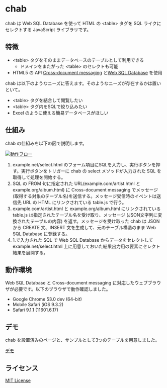 # chab

chab は Web SQL Database を使って HTML の &lt;table&gt; タグを SQL ライクにセレクトする JavaScript ライブラリです。

## 特徴

- &lt;table&gt; タグをそのままデータベースのテーブルとして利用できる
  - ドメインをまたがった &lt;table&gt; のセレクトも可能
- HTML5 の API [Cross-document messaging](https://html.spec.whatwg.org/multipage/comms.html#web-messaging/) と[Web SQL Database](http://dev.w3.org/html5/webdatabase/) を使用

chab は以下のようなニーズに答えます。そのようなニーズが存在するかは置いといて。

- &lt;table&gt; タグを結合して閲覧したい
- &lt;table&gt; タグ内をSQLで絞り込みたい
- Excel のように使える簡易データベースがほしい

## 仕組み

chab の仕組みを以下の図で説明します。

[![動作フロー](https://hikarock.github.io/chab/img/overview.png)](https://hikarock.github.io/chab/img/overview.png)

1. example.net/select.html のフォーム項目にSQLを入力し、実行ボタンを押す。実行ボタンをトリガーに chab の select メソッドが入力された SQL を取得して処理を開始する。
2. SQL の FROM 句に指定された URL(example.com/artist.html と example.org/album.html) に Cross-document messaging でメッセージ(取得する対象のテーブル名)を送信する。メッセージ受信時のイベントは送信先 URL の HTML にリンクされている table.js で行う。
3. example.com/artist.html と example.org/album.html にリンクされている table.js は指定されたテーブル名を受け取り、メッセージ (JSON文字列に変換されたテーブルの内容) を返す。メッセージを受け取った chab は JSON から CREATE 文、INSERT 文を生成して、元のテーブル構造のまま Web SQL Database に登録する。
4. 1.で入力された SQL で Web SQL Database からデータをセレクトして example.net/select.html 上に用意しておいた結果出力用の要素にセレクト結果を展開する。

## 動作環境

Web SQL Database と Cross-document messaging に対応したウェブブラウザが必要です。以下のブラウザで動作確認しました。

- Google Chrome 53.0 dev (64-bit)
- Mobile Safari (iOS 9.3.2)
- Safari 9.1.1 (11601.6.17)

## デモ

chab を設置済みのページと、サンプルとして3つのテーブルを用意しました。

[デモ](https://hikarock.github.io/chab/)

## ライセンス

[MIT License](https://hika69.mit-license.org/)

